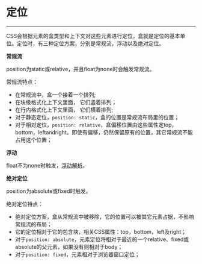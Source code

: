 # 定位 #


----------

CSS会根据元素的盒类型和上下文对这些元素进行定位，盒就是定位的基本单位。定位时，有三种定位方案，分别是常规流，浮动以及绝对定位。

**常规流**

position为static或relative，并且float为none时会触发常规流。

常规流特点：

- 在常规流中，盒一个接着一个排列;
- 在块级格式化上下文里面， 它们竖着排列；
- 在行内格式化上下文里面， 它们横着排列;
- 对于静态定位，`position: static`，盒的位置是常规流布局里的位置；
- 对于相对定位，`position: relative`，盒偏移位置由这些属性定top，bottom，leftandright。即使有偏移，仍然保留原有的位置，其它常规流不能占用这个位置；

**浮动**

float不为none时触发，[浮动解析]()。


**绝对定位**

position为absolute或fixed时触发。

绝对定位特点：

- 绝对定位方案，盒从常规流中被移除，它的位置可以被其它元素占据，不影响常规流的布局；
- 它的定位相对于它的包含块，相关CSS属性：top，bottom，left及right；
- 对于`position: absolute`，元素定位将相对于最近的一个relative、fixed或absolute的父元素，如果没有则相对于body；
- 对于`position: fixed`，元素相对于浏览器窗口定位；


